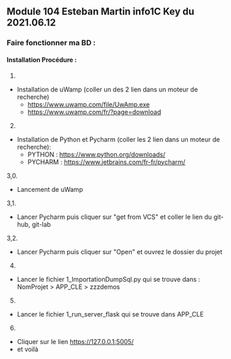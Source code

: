 Module 104 Esteban Martin info1C Key du 2021.06.12
---


### Faire fonctionner ma BD :
#### Installation Procédure :

1)
  * Installation de uWamp (coller un des 2 lien dans un moteur de recherche)
    * https://www.uwamp.com/file/UwAmp.exe
    * https://www.uwamp.com/fr/?page=download

2)
  * Installation de Python et Pycharm (coller les 2 lien dans un moteur de recherche):  
    * PYTHON : https://www.python.org/downloads/
    * PYCHARM : https://www.jetbrains.com/fr-fr/pycharm/

3,0.
* Lancement de uWamp

3,1.
* Lancer Pycharm puis cliquer sur "get from VCS" et coller le lien du git-hub, git-lab

3,2.
* Lancer Pycharm puis cliquer sur "Open" et ouvrez le dossier du projet


4)
* Lancer le fichier 1_ImportationDumpSql.py qui se trouve dans : NomProjet > APP_CLE > zzzdemos

5)
* Lancer le fichier 1_run_server_flask qui se trouve dans APP_CLE

6)
* Cliquer sur le lien https://127.0.0.1:5005/
* et voilà
 


